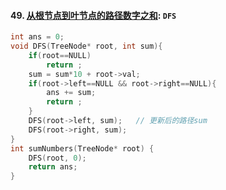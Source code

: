 #### 49. [从根节点到叶节点的路径数字之和](https://leetcode.cn/problems/3Etpl5/): `DFS`

```CPP
int ans = 0;
void DFS(TreeNode* root, int sum){
    if(root==NULL)
        return ;
    sum = sum*10 + root->val;
    if(root->left==NULL && root->right==NULL){
        ans += sum;
        return ;
    }
    DFS(root->left, sum);   // 更新后的路径sum
    DFS(root->right, sum);
}
int sumNumbers(TreeNode* root) {
    DFS(root, 0);
    return ans;
}
```